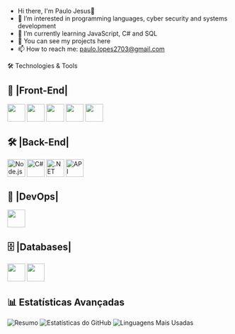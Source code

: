 - Hi there, I'm Paulo Jesus👋
- 👀 I’m interested in programming languages, cyber security and systems development
- 🌱 I’m currently learning JavaScript, C# and SQL
- 💞️ You can see my projects here
- 📫 How to reach me: paulo.lopes2703@gmail.com

🛠️ Technologies & Tools

## 🎨 |Front-End|

<p>
  <img src="https://camo.githubusercontent.com/ebe0d1c7160f3845c251ae204ba90b58c8106a0a0e31abc61405c7359e00ca38/68747470733a2f2f63646e2e6a7364656c6976722e6e65742f67682f64657669636f6e732f64657669636f6e406c61746573742f69636f6e732f68746d6c352f68746d6c352d6f726967696e616c2e737667" width="40" height="40"/>
  <img src="https://camo.githubusercontent.com/693dc250d1c982bee56e759187ec3612558051fc57b8ea31146d6138871357aa/68747470733a2f2f63646e2e6a7364656c6976722e6e65742f67682f64657669636f6e732f64657669636f6e406c61746573742f69636f6e732f637373332f637373332d6f726967696e616c2e737667" width="40" height="40"/>
  <img src="https://camo.githubusercontent.com/9e8b3af8a098a645ed25b96b0cf1912032b0bd7bb20b843213b8b5325ee75d24/68747470733a2f2f63646e2e6a7364656c6976722e6e65742f67682f64657669636f6e732f64657669636f6e406c61746573742f69636f6e732f6a6176617363726970742f6a6176617363726970742d6f726967696e616c2e737667" width="40" height="40"/>
  <img src="https://camo.githubusercontent.com/f99a2a0a1155e5f2b7276ee8533a602c2b34e59e8d03c44c48fc4442660e9752/68747470733a2f2f63646e2e6a7364656c6976722e6e65742f67682f64657669636f6e732f64657669636f6e406c61746573742f69636f6e732f747970657363726970742f747970657363726970742d6f726967696e616c2e737667" width="40" height="40"/>
  <img src="https://camo.githubusercontent.com/e6fea164cfe9373591d8b46fd2abd05c3d74f3f400adf9b5946a47fc3eac4e13/68747470733a2f2f63646e2e6a7364656c6976722e6e65742f67682f64657669636f6e732f64657669636f6e406c61746573742f69636f6e732f72656163742f72656163742d6f726967696e616c2e737667" width="40" height="40"/>
</p>


## 🛠 |Back-End|

<p>
  <img src="https://img.icons8.com/?size=100&id=hsPbhkOH4FMe&format=png&color=000000" width="40" height="40" alt="Node.js"/>
  <img src="https://cdn-icons-png.flaticon.com/512/6132/6132221.png" width="40" height="40" alt="C#"/>
  <img src="https://cdn-icons-png.flaticon.com/512/5968/5968321.png" width="40" height="40" alt=".NET"/>
  <img src="https://cdn-icons-png.flaticon.com/512/1487/1487341.png" width="40" height="40" alt="API"/>
</p>



## 🚀 |DevOps|

<img src="[https://camo.githubusercontent.com/a422588398b164985160882354c9955831952a26c48971f11467406836961446/68747470733a2f2f63646e2e6a7364656c6976722e6e65742f67682f64657669636f6e732f64657669636f6e406c61746573742f69636f6e732f646f636b65722f646f636b65722d6f726967696e616c2e737667](https://img.icons8.com/?size=100&id=cdYUlRaag9G9&format=png&color=000000)" width="40" height="40"/>

## 🗄 |Databases|

<img src="https://camo.githubusercontent.com/15949688536f980175b9f93933c16a695123d2402283a00a430678d462002237/68747470733a2f2f63646e2e6a7364656c6976722e6e65742f67682f64657669636f6e732f64657669636f6e406c61746573742f69636f6e732f73716c2d7365727665722f73716c2d7365727665722d6f726967696e616c2e737667" width="40" height="40"/>
<img src="https://img.icons8.com/?size=100&id=9nLaR5KFGjN0&format=png&color=000000" width="40" height="40"/>



## 📊 Estatísticas Avançadas

![Resumo](https://github-profile-summary-cards.vercel.app/api/cards/profile-details?username=lopessszzz&theme=github_dark)
![Estatísticas do GitHub](https://github-readme-stats.vercel.app/api?username=lopessszzz&show_icons=true&theme=github_dark&count_private=true)
![Linguagens Mais Usadas](https://github-readme-stats.vercel.app/api/top-langs/?username=lopessszzz&layout=compact&theme=github_dark)





<!---
Lopessszzz/Lopessszzz is a ✨ special ✨ repository because its `README.md` (this file) appears on your GitHub profile.
You can click the Preview link to take a look at your changes.
--->
